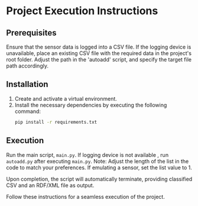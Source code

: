 # Project Execution Instructions

## Prerequisites
Ensure that the sensor data is logged into a CSV file. If the logging device is unavailable, place an existing CSV file with the required data in the project's root folder. Adjust the path in the 'autoadd' script, and specify the target file path accordingly.

## Installation
1. Create and activate a virtual environment.
2. Install the necessary dependencies by executing the following command:
   ```bash
   pip install -r requirements.txt
   ```

## Execution
Run the main script, `main.py`. If logging device is not available , run `autoadd.py` after executing `main.py`.
Note: Adjust the length of the list in the code to match your preferences. If emulating a sensor, set the list value to 1.

Upon completion, the script will automatically terminate, providing classified CSV and an RDF/XML file as output.

Follow these instructions for a seamless execution of the project.
